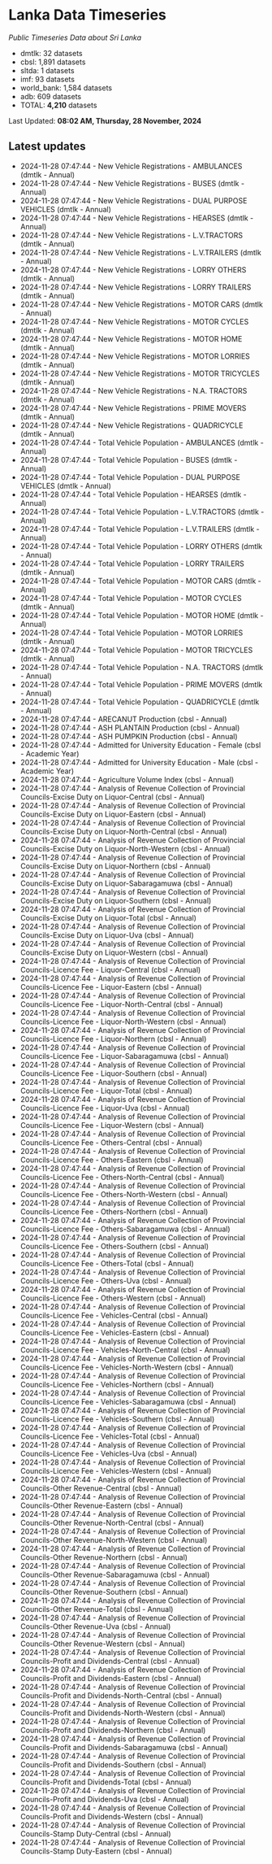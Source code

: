 # Lanka Data Timeseries
*Public Timeseries Data about Sri Lanka*

* dmtlk: 32 datasets
* cbsl: 1,891 datasets
* sltda: 1 datasets
* imf: 93 datasets
* world_bank: 1,584 datasets
* adb: 609 datasets
* TOTAL: **4,210** datasets

Last Updated: **08:02 AM, Thursday, 28 November, 2024**

## Latest updates

* 2024-11-28 07:47:44 - New Vehicle Registrations - AMBULANCES (dmtlk - Annual)
* 2024-11-28 07:47:44 - New Vehicle Registrations - BUSES (dmtlk - Annual)
* 2024-11-28 07:47:44 - New Vehicle Registrations - DUAL PURPOSE VEHICLES (dmtlk - Annual)
* 2024-11-28 07:47:44 - New Vehicle Registrations - HEARSES (dmtlk - Annual)
* 2024-11-28 07:47:44 - New Vehicle Registrations - L.V.TRACTORS (dmtlk - Annual)
* 2024-11-28 07:47:44 - New Vehicle Registrations - L.V.TRAILERS (dmtlk - Annual)
* 2024-11-28 07:47:44 - New Vehicle Registrations - LORRY OTHERS (dmtlk - Annual)
* 2024-11-28 07:47:44 - New Vehicle Registrations - LORRY TRAILERS (dmtlk - Annual)
* 2024-11-28 07:47:44 - New Vehicle Registrations - MOTOR CARS (dmtlk - Annual)
* 2024-11-28 07:47:44 - New Vehicle Registrations - MOTOR CYCLES (dmtlk - Annual)
* 2024-11-28 07:47:44 - New Vehicle Registrations - MOTOR HOME (dmtlk - Annual)
* 2024-11-28 07:47:44 - New Vehicle Registrations - MOTOR LORRIES (dmtlk - Annual)
* 2024-11-28 07:47:44 - New Vehicle Registrations - MOTOR TRICYCLES (dmtlk - Annual)
* 2024-11-28 07:47:44 - New Vehicle Registrations - N.A. TRACTORS (dmtlk - Annual)
* 2024-11-28 07:47:44 - New Vehicle Registrations - PRIME MOVERS (dmtlk - Annual)
* 2024-11-28 07:47:44 - New Vehicle Registrations - QUADRICYCLE (dmtlk - Annual)
* 2024-11-28 07:47:44 - Total Vehicle Population - AMBULANCES (dmtlk - Annual)
* 2024-11-28 07:47:44 - Total Vehicle Population - BUSES (dmtlk - Annual)
* 2024-11-28 07:47:44 - Total Vehicle Population - DUAL PURPOSE VEHICLES (dmtlk - Annual)
* 2024-11-28 07:47:44 - Total Vehicle Population - HEARSES (dmtlk - Annual)
* 2024-11-28 07:47:44 - Total Vehicle Population - L.V.TRACTORS (dmtlk - Annual)
* 2024-11-28 07:47:44 - Total Vehicle Population - L.V.TRAILERS (dmtlk - Annual)
* 2024-11-28 07:47:44 - Total Vehicle Population - LORRY OTHERS (dmtlk - Annual)
* 2024-11-28 07:47:44 - Total Vehicle Population - LORRY TRAILERS (dmtlk - Annual)
* 2024-11-28 07:47:44 - Total Vehicle Population - MOTOR CARS (dmtlk - Annual)
* 2024-11-28 07:47:44 - Total Vehicle Population - MOTOR CYCLES (dmtlk - Annual)
* 2024-11-28 07:47:44 - Total Vehicle Population - MOTOR HOME (dmtlk - Annual)
* 2024-11-28 07:47:44 - Total Vehicle Population - MOTOR LORRIES (dmtlk - Annual)
* 2024-11-28 07:47:44 - Total Vehicle Population - MOTOR TRICYCLES (dmtlk - Annual)
* 2024-11-28 07:47:44 - Total Vehicle Population - N.A. TRACTORS (dmtlk - Annual)
* 2024-11-28 07:47:44 - Total Vehicle Population - PRIME MOVERS (dmtlk - Annual)
* 2024-11-28 07:47:44 - Total Vehicle Population - QUADRICYCLE (dmtlk - Annual)
* 2024-11-28 07:47:44 - ARECANUT Production (cbsl - Annual)
* 2024-11-28 07:47:44 - ASH PLANTAIN Production (cbsl - Annual)
* 2024-11-28 07:47:44 - ASH PUMPKIN Production (cbsl - Annual)
* 2024-11-28 07:47:44 - Admitted for University Education - Female (cbsl - Academic Year)
* 2024-11-28 07:47:44 - Admitted for University Education - Male (cbsl - Academic Year)
* 2024-11-28 07:47:44 - Agriculture Volume Index (cbsl - Annual)
* 2024-11-28 07:47:44 - Analysis of Revenue Collection of Provincial Councils-Excise Duty on Liquor-Central (cbsl - Annual)
* 2024-11-28 07:47:44 - Analysis of Revenue Collection of Provincial Councils-Excise Duty on Liquor-Eastern (cbsl - Annual)
* 2024-11-28 07:47:44 - Analysis of Revenue Collection of Provincial Councils-Excise Duty on Liquor-North-Central (cbsl - Annual)
* 2024-11-28 07:47:44 - Analysis of Revenue Collection of Provincial Councils-Excise Duty on Liquor-North-Western (cbsl - Annual)
* 2024-11-28 07:47:44 - Analysis of Revenue Collection of Provincial Councils-Excise Duty on Liquor-Northern (cbsl - Annual)
* 2024-11-28 07:47:44 - Analysis of Revenue Collection of Provincial Councils-Excise Duty on Liquor-Sabaragamuwa (cbsl - Annual)
* 2024-11-28 07:47:44 - Analysis of Revenue Collection of Provincial Councils-Excise Duty on Liquor-Southern (cbsl - Annual)
* 2024-11-28 07:47:44 - Analysis of Revenue Collection of Provincial Councils-Excise Duty on Liquor-Total (cbsl - Annual)
* 2024-11-28 07:47:44 - Analysis of Revenue Collection of Provincial Councils-Excise Duty on Liquor-Uva (cbsl - Annual)
* 2024-11-28 07:47:44 - Analysis of Revenue Collection of Provincial Councils-Excise Duty on Liquor-Western (cbsl - Annual)
* 2024-11-28 07:47:44 - Analysis of Revenue Collection of Provincial Councils-Licence Fee - Liquor-Central (cbsl - Annual)
* 2024-11-28 07:47:44 - Analysis of Revenue Collection of Provincial Councils-Licence Fee - Liquor-Eastern (cbsl - Annual)
* 2024-11-28 07:47:44 - Analysis of Revenue Collection of Provincial Councils-Licence Fee - Liquor-North-Central (cbsl - Annual)
* 2024-11-28 07:47:44 - Analysis of Revenue Collection of Provincial Councils-Licence Fee - Liquor-North-Western (cbsl - Annual)
* 2024-11-28 07:47:44 - Analysis of Revenue Collection of Provincial Councils-Licence Fee - Liquor-Northern (cbsl - Annual)
* 2024-11-28 07:47:44 - Analysis of Revenue Collection of Provincial Councils-Licence Fee - Liquor-Sabaragamuwa (cbsl - Annual)
* 2024-11-28 07:47:44 - Analysis of Revenue Collection of Provincial Councils-Licence Fee - Liquor-Southern (cbsl - Annual)
* 2024-11-28 07:47:44 - Analysis of Revenue Collection of Provincial Councils-Licence Fee - Liquor-Total (cbsl - Annual)
* 2024-11-28 07:47:44 - Analysis of Revenue Collection of Provincial Councils-Licence Fee - Liquor-Uva (cbsl - Annual)
* 2024-11-28 07:47:44 - Analysis of Revenue Collection of Provincial Councils-Licence Fee - Liquor-Western (cbsl - Annual)
* 2024-11-28 07:47:44 - Analysis of Revenue Collection of Provincial Councils-Licence Fee - Others-Central (cbsl - Annual)
* 2024-11-28 07:47:44 - Analysis of Revenue Collection of Provincial Councils-Licence Fee - Others-Eastern (cbsl - Annual)
* 2024-11-28 07:47:44 - Analysis of Revenue Collection of Provincial Councils-Licence Fee - Others-North-Central (cbsl - Annual)
* 2024-11-28 07:47:44 - Analysis of Revenue Collection of Provincial Councils-Licence Fee - Others-North-Western (cbsl - Annual)
* 2024-11-28 07:47:44 - Analysis of Revenue Collection of Provincial Councils-Licence Fee - Others-Northern (cbsl - Annual)
* 2024-11-28 07:47:44 - Analysis of Revenue Collection of Provincial Councils-Licence Fee - Others-Sabaragamuwa (cbsl - Annual)
* 2024-11-28 07:47:44 - Analysis of Revenue Collection of Provincial Councils-Licence Fee - Others-Southern (cbsl - Annual)
* 2024-11-28 07:47:44 - Analysis of Revenue Collection of Provincial Councils-Licence Fee - Others-Total (cbsl - Annual)
* 2024-11-28 07:47:44 - Analysis of Revenue Collection of Provincial Councils-Licence Fee - Others-Uva (cbsl - Annual)
* 2024-11-28 07:47:44 - Analysis of Revenue Collection of Provincial Councils-Licence Fee - Others-Western (cbsl - Annual)
* 2024-11-28 07:47:44 - Analysis of Revenue Collection of Provincial Councils-Licence Fee - Vehicles-Central (cbsl - Annual)
* 2024-11-28 07:47:44 - Analysis of Revenue Collection of Provincial Councils-Licence Fee - Vehicles-Eastern (cbsl - Annual)
* 2024-11-28 07:47:44 - Analysis of Revenue Collection of Provincial Councils-Licence Fee - Vehicles-North-Central (cbsl - Annual)
* 2024-11-28 07:47:44 - Analysis of Revenue Collection of Provincial Councils-Licence Fee - Vehicles-North-Western (cbsl - Annual)
* 2024-11-28 07:47:44 - Analysis of Revenue Collection of Provincial Councils-Licence Fee - Vehicles-Northern (cbsl - Annual)
* 2024-11-28 07:47:44 - Analysis of Revenue Collection of Provincial Councils-Licence Fee - Vehicles-Sabaragamuwa (cbsl - Annual)
* 2024-11-28 07:47:44 - Analysis of Revenue Collection of Provincial Councils-Licence Fee - Vehicles-Southern (cbsl - Annual)
* 2024-11-28 07:47:44 - Analysis of Revenue Collection of Provincial Councils-Licence Fee - Vehicles-Total (cbsl - Annual)
* 2024-11-28 07:47:44 - Analysis of Revenue Collection of Provincial Councils-Licence Fee - Vehicles-Uva (cbsl - Annual)
* 2024-11-28 07:47:44 - Analysis of Revenue Collection of Provincial Councils-Licence Fee - Vehicles-Western (cbsl - Annual)
* 2024-11-28 07:47:44 - Analysis of Revenue Collection of Provincial Councils-Other Revenue-Central (cbsl - Annual)
* 2024-11-28 07:47:44 - Analysis of Revenue Collection of Provincial Councils-Other Revenue-Eastern (cbsl - Annual)
* 2024-11-28 07:47:44 - Analysis of Revenue Collection of Provincial Councils-Other Revenue-North-Central (cbsl - Annual)
* 2024-11-28 07:47:44 - Analysis of Revenue Collection of Provincial Councils-Other Revenue-North-Western (cbsl - Annual)
* 2024-11-28 07:47:44 - Analysis of Revenue Collection of Provincial Councils-Other Revenue-Northern (cbsl - Annual)
* 2024-11-28 07:47:44 - Analysis of Revenue Collection of Provincial Councils-Other Revenue-Sabaragamuwa (cbsl - Annual)
* 2024-11-28 07:47:44 - Analysis of Revenue Collection of Provincial Councils-Other Revenue-Southern (cbsl - Annual)
* 2024-11-28 07:47:44 - Analysis of Revenue Collection of Provincial Councils-Other Revenue-Total (cbsl - Annual)
* 2024-11-28 07:47:44 - Analysis of Revenue Collection of Provincial Councils-Other Revenue-Uva (cbsl - Annual)
* 2024-11-28 07:47:44 - Analysis of Revenue Collection of Provincial Councils-Other Revenue-Western (cbsl - Annual)
* 2024-11-28 07:47:44 - Analysis of Revenue Collection of Provincial Councils-Profit and Dividends-Central (cbsl - Annual)
* 2024-11-28 07:47:44 - Analysis of Revenue Collection of Provincial Councils-Profit and Dividends-Eastern (cbsl - Annual)
* 2024-11-28 07:47:44 - Analysis of Revenue Collection of Provincial Councils-Profit and Dividends-North-Central (cbsl - Annual)
* 2024-11-28 07:47:44 - Analysis of Revenue Collection of Provincial Councils-Profit and Dividends-North-Western (cbsl - Annual)
* 2024-11-28 07:47:44 - Analysis of Revenue Collection of Provincial Councils-Profit and Dividends-Northern (cbsl - Annual)
* 2024-11-28 07:47:44 - Analysis of Revenue Collection of Provincial Councils-Profit and Dividends-Sabaragamuwa (cbsl - Annual)
* 2024-11-28 07:47:44 - Analysis of Revenue Collection of Provincial Councils-Profit and Dividends-Southern (cbsl - Annual)
* 2024-11-28 07:47:44 - Analysis of Revenue Collection of Provincial Councils-Profit and Dividends-Total (cbsl - Annual)
* 2024-11-28 07:47:44 - Analysis of Revenue Collection of Provincial Councils-Profit and Dividends-Uva (cbsl - Annual)
* 2024-11-28 07:47:44 - Analysis of Revenue Collection of Provincial Councils-Profit and Dividends-Western (cbsl - Annual)
* 2024-11-28 07:47:44 - Analysis of Revenue Collection of Provincial Councils-Stamp Duty-Central (cbsl - Annual)
* 2024-11-28 07:47:44 - Analysis of Revenue Collection of Provincial Councils-Stamp Duty-Eastern (cbsl - Annual)